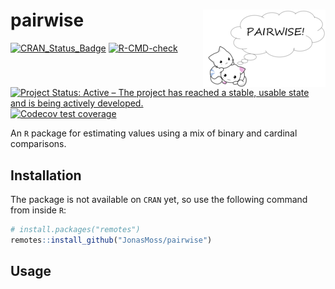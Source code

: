 
<!-- README.md is generated from README.Rmd. Please edit that file -->

# pairwise <img src="man/figures/logo.png" align="right" width="196" height="124"/>

[![CRAN_Status_Badge](https://www.r-pkg.org/badges/version/pairwise.png)](https://cran.r-project.org/package=pairwise)
[![R-CMD-check](https://github.com/JonasMoss/pairwise/actions/workflows/R-CMD-check.yaml/badge.svg)](https://github.com/JonasMoss/pairwise/actions/workflows/R-CMD-check.yaml)
[![Project Status: Active – The project has reached a stable, usable
state and is being actively
developed.](https://www.repostatus.org/badges/latest/active.svg)](https://www.repostatus.org/#active)
[![Codecov test
coverage](https://codecov.io/gh/JonasMoss/pairwise/branch/main/graph/badge.svg)](https://app.codecov.io/gh/JonasMoss/pairwise?branch=main)

An `R` package for estimating values using a mix of binary and cardinal
comparisons.

## Installation

The package is not available on `CRAN` yet, so use the following command
from inside `R`:

``` r
# install.packages("remotes")
remotes::install_github("JonasMoss/pairwise")
```

## Usage
